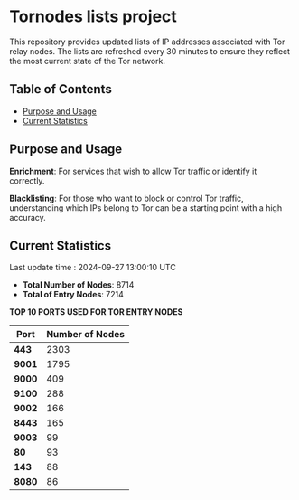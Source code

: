 # Tornodes lists project

This repository provides updated lists of IP addresses associated with Tor relay nodes. The lists are refreshed every 30 minutes to ensure they reflect the most current state of the Tor network.

## Table of Contents

- [Purpose and Usage](#purpose-and-usage)
- [Current Statistics](#current-statistics)


## Purpose and Usage

**Enrichment**: For services that wish to allow Tor traffic or identify it correctly.

**Blacklisting**: For those who want to block or control Tor traffic, understanding which IPs belong to Tor can be a starting point with a high accuracy.

## Current Statistics

Last update time : 2024-09-27 13:00:10 UTC

- **Total Number of Nodes**: 8714
- **Total of Entry Nodes**: 7214

**TOP 10 PORTS USED FOR TOR ENTRY NODES**

| **Port** | **Number of Nodes** |
|------|-----------------|
| **443**   | 2303  |
| **9001**   | 1795  |
| **9000**   | 409  |
| **9100**   | 288  |
| **9002**   | 166  |
| **8443**   | 165  |
| **9003**   | 99  |
| **80**   | 93  |
| **143**   | 88  |
| **8080**   | 86  |

